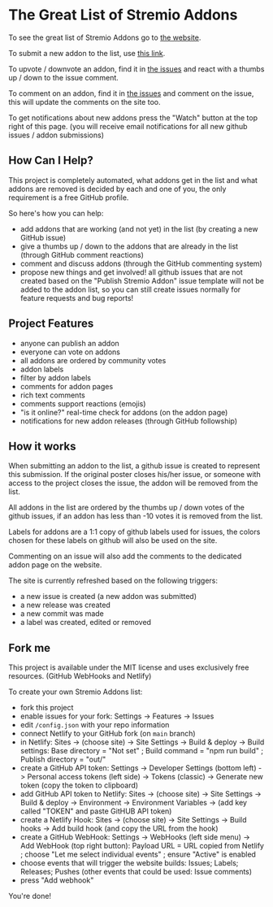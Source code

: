 # The Great List of Stremio Addons

To see the great list of Stremio Addons go to [the website](https://stremio-addons.netlify.app/).

To submit a new addon to the list, use [this link](https://github.com/danamag/stremio-addons-list/issues/new?assignees=&labels=misc&template=submit-addon.yaml&title=Addon+Name).

To upvote / downvote an addon, find it in [the issues](https://github.com/danamag/stremio-addons-list/issues) and react with a thumbs up / down to the issue comment.

To comment on an addon, find it in [the issues](https://github.com/danamag/stremio-addons-list/issues) and comment on the issue, this will update the comments on the site too.

To get notifications about new addons press the "Watch" button at the top right of this page. (you will receive email notifications for all new github issues / addon submissions)


## How Can I Help?

This project is completely automated, what addons get in the list and what addons are removed is decided by each and one of you, the only requirement is a free GitHub profile.

So here's how you can help:
- add addons that are working (and not yet) in the list (by creating a new GitHub issue)
- give a thumbs up / down to the addons that are already in the list (through GitHub comment reactions)
- comment and discuss addons (through the GitHub commenting system)
- propose new things and get involved! all github issues that are not created based on the "Publish Stremio Addon" issue template will not be added to the addon list, so you can still create issues normally for feature requests and bug reports!


## Project Features

- anyone can publish an addon
- everyone can vote on addons
- all addons are ordered by community votes
- addon labels
- filter by addon labels
- comments for addon pages
- rich text comments
- comments support reactions (emojis)
- "is it online?" real-time check for addons (on the addon page)
- notifications for new addon releases (through GitHub followship)


## How it works

When submitting an addon to the list, a github issue is created to represent this submission. If the original poster closes his/her issue, or someone with access to the project closes the issue, the addon will be removed from the list.

All addons in the list are ordered by the thumbs up / down votes of the github issues, if an addon has less than -10 votes it is removed from the list.

Labels for addons are a 1:1 copy of github labels used for issues, the colors chosen for these labels on github will also be used on the site.

Commenting on an issue will also add the comments to the dedicated addon page on the website.

The site is currently refreshed based on the following triggers:
- a new issue is created (a new addon was submitted)
- a new release was created
- a new commit was made
- a label was created, edited or removed


## Fork me

This project is available under the MIT license and uses exclusively free resources. (GitHub WebHooks and Netlify)

To create your own Stremio Addons list:
- fork this project
- enable issues for your fork: Settings -> Features -> Issues
- edit `/config.json` with your repo information
- connect Netlify to your GitHub fork (on `main` branch)
- in Netlify: Sites -> (choose site) -> Site Settings -> Build & deploy -> Build settings: Base directory = "Not set" ; Build command = "npm run build" ; Publish directory = "out/"
- create a GitHub API token: Settings -> Developer Settings (bottom left) -> Personal access tokens (left side) -> Tokens (classic) -> Generate new token (copy the token to clipboard)
- add GitHub API token to Netlify: Sites -> (choose site) -> Site Settings -> Build & deploy -> Environment -> Environment Variables -> (add key called "TOKEN" and paste GitHUB API token)
- create a Netlify Hook: Sites -> (choose site) -> Site Settings -> Build hooks -> Add build hook (and copy the URL from the hook)
- create a GitHub WebHook: Settings -> WebHooks (left side menu) -> Add WebHook (top right button): Payload URL = URL copied from Netlify ; choose "Let me select individual events" ; ensure "Active" is enabled
- choose events that will trigger the website builds: Issues; Labels; Releases; Pushes (other events that could be used: Issue comments)
- press "Add webhook"

You're done!
